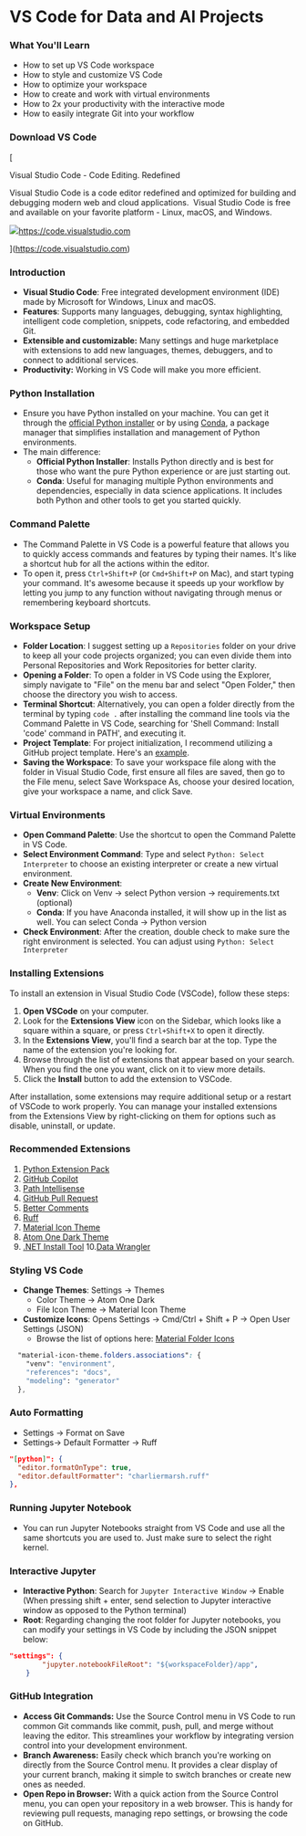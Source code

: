 # VS Code for Data and AI Projects

### What You'll Learn

*   How to set up VS Code workspace
*   How to style and customize VS Code
*   How to optimize your workspace
*   How to create and work with virtual environments
*   How to 2x your productivity with the interactive mode
*   How to easily integrate Git into your workflow

  

### Download VS Code

[

Visual Studio Code - Code Editing. Redefined

Visual Studio Code is a code editor redefined and optimized for building and debugging modern web and cloud applications.  Visual Studio Code is free and available on your favorite platform - Linux, macOS, and Windows.

![](https://www.google.com/s2/favicons?sz=64&domain_url=https%3A%2F%2Fcode.visualstudio.com)https://code.visualstudio.com

](https://code.visualstudio.com)

  

### Introduction

*   ﻿﻿**Visual Studio Code**: Free integrated development environment (IDE) made by Microsoft for Windows, Linux and macOS.
*   ﻿﻿**Features**: Supports many languages, debugging, syntax highlighting, intelligent code completion, snippets, code refactoring, and embedded Git.
*   ﻿﻿**Extensible and customizable:** Many settings and huge marketplace with extensions to add new languages, themes, debuggers, and to connect to additional services.
*   ﻿﻿**Productivity:** Working in VS Code will make you more efficient.

  

### Python Installation

*   Ensure you have Python installed on your machine. You can get it through the [official Python installer](https://www.python.org/downloads/) or by using [Conda](https://docs.conda.io/en/latest/miniconda.html), a package manager that simplifies installation and management of Python environments.
*   The main difference:
    *   **Official Python Installer**: Installs Python directly and is best for those who want the pure Python experience or are just starting out.
    *   **Conda**: Useful for managing multiple Python environments and dependencies, especially in data science applications. It includes both Python and other tools to get you started quickly.

  

### Command Palette

*   The Command Palette in VS Code is a powerful feature that allows you to quickly access commands and features by typing their names. It's like a shortcut hub for all the actions within the editor.
*   To open it, press `Ctrl+Shift+P` (or `Cmd+Shift+P` on Mac), and start typing your command. It's awesome because it speeds up your workflow by letting you jump to any function without navigating through menus or remembering keyboard shortcuts.

  

### Workspace Setup

*   **Folder Location**: I suggest setting up a `Repositories` folder on your drive to keep all your code projects organized; you can even divide them into Personal Repositories and Work Repositories for better clarity.
*   **Opening a Folder**: To open a folder in VS Code using the Explorer, simply navigate to "File" on the menu bar and select "Open Folder," then choose the directory you wish to access.
*   **Terminal Shortcut**: Alternatively, you can open a folder directly from the terminal by typing `code .` after installing the command line tools via the Command Palette in VS Code, searching for 'Shell Command: Install 'code' command in PATH', and executing it.
*   **Project Template**: For project initialization, I recommend utilizing a GitHub project template. Here's an [example](https://github.com/datalumina/datalumina-project-template).
*   **Saving the Workspace**: To save your workspace file along with the folder in Visual Studio Code, first ensure all files are saved, then go to the File menu, select Save Workspace As, choose your desired location, give your workspace a name, and click Save.

  

### Virtual Environments

*   **Open Command Palette**: Use the shortcut to open the Command Palette in VS Code.
*   **Select Environment Command**: Type and select `Python: Select Interpreter` to choose an existing interpreter or create a new virtual environment.
*   **Create New Environment**:
    *   **Venv**: Click on Venv → select Python version → requirements.txt (optional)
    *   **Conda**: If you have Anaconda installed, it will show up in the list as well. You can select Conda → Python version
*   **Check Environment**: After the creation, double check to make sure the right environment is selected. You can adjust using `Python: Select Interpreter`

  

### Installing Extensions

To install an extension in Visual Studio Code (VSCode), follow these steps:

1. **Open VSCode** on your computer.
2. Look for the **Extensions View** icon on the Sidebar, which looks like a square within a square, or press `Ctrl+Shift+X` to open it directly.
3. In the **Extensions View**, you'll find a search bar at the top. Type the name of the extension you're looking for.
4. Browse through the list of extensions that appear based on your search. When you find the one you want, click on it to view more details.
5. Click the **Install** button to add the extension to VSCode.

  

After installation, some extensions may require additional setup or a restart of VSCode to work properly. You can manage your installed extensions from the Extensions View by right-clicking on them for options such as disable, uninstall, or update.

### Recommended Extensions

1. [Python Extension Pack](https://marketplace.visualstudio.com/items?itemName=donjayamanne.python-extension-pack)
2. [GitHub Copilot](https://marketplace.visualstudio.com/items?itemName=GitHub.copilot)
3. [Path Intellisense](https://marketplace.visualstudio.com/items?itemName=christian-kohler.path-intellisense)
4. [GitHub Pull Request](https://marketplace.visualstudio.com/items?itemName=GitHub.vscode-pull-request-github)
5. [Better Comments](https://marketplace.visualstudio.com/items?itemName=aaron-bond.better-comments)
6. [Ruff](https://marketplace.visualstudio.com/items?itemName=charliermarsh.ruff)
7. [Material Icon Theme](https://marketplace.visualstudio.com/items?itemName=PKief.material-icon-theme)
8. [Atom One Dark Theme](https://marketplace.visualstudio.com/items?itemName=akamud.vscode-theme-onedark)
9. [.NET Install Tool](https://marketplace.visualstudio.com/items?itemName=ms-dotnettools.vscode-dotnet-runtime)
10.[Data Wrangler](https://marketplace.visualstudio.com/items?itemName=ms-toolsai.datawrangler)


  

### Styling VS Code

*   **Change Themes**: Settings → Themes
    *   Color Theme → Atom One Dark
    *   File Icon Theme → Material Icon Theme
*   **Customize Icons**: Opens Settings → Cmd/Ctrl + Shift + P → Open User Settings (JSON)
    *   Browse the list of options here: [Material Folder Icons](https://marketplace.visualstudio.com/items?itemName=PKief.material-icon-theme)

  

```css
  "material-icon-theme.folders.associations": {
    "venv": "environment",
    "references": "docs",
    "modeling": "generator"
  },
```

  

### Auto Formatting

*   Settings → Format on Save
*   Settings→ Default Formatter → Ruff

  

```json
"[python]": {
  "editor.formatOnType": true,
  "editor.defaultFormatter": "charliermarsh.ruff"
},
```

###   

### Running Jupyter Notebook

*   You can run Jupyter Notebooks straight from VS Code and use all the same shortcuts you are used to. Just make sure to select the right kernel.

  

### Interactive Jupyter

*   **Interactive Python**: Search for `Jupyter Interactive Window` → Enable (When pressing shift + enter, send selection to Jupyter interactive window as opposed to the Python terminal)
*   **Root**: Regarding changing the root folder for Jupyter notebooks, you can modify your settings in VS Code by including the JSON snippet below:

  

```json
"settings": {
		"jupyter.notebookFileRoot": "${workspaceFolder}/app",
	}


```

  

### GitHub Integration

*   **Access Git Commands:** Use the Source Control menu in VS Code to run common Git commands like commit, push, pull, and merge without leaving the editor. This streamlines your workflow by integrating version control into your development environment.
*   **Branch Awareness:** Easily check which branch you're working on directly from the Source Control menu. It provides a clear display of your current branch, making it simple to switch branches or create new ones as needed.
*   **Open Repo in Browser:** With a quick action from the Source Control menu, you can open your repository in a web browser. This is handy for reviewing pull requests, managing repo settings, or browsing the code on GitHub.